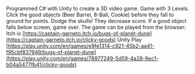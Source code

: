 Programmed C# with Unity to create a 3D video game. Game with 3 Levels. Click the good objects (Beer Barrel, 8-Ball, Cookie) before they fall to ground for points.
Dodge the skulls! They decrease score. If a good object falls below screen, game over. 
The game can be played from the browser: Itch io [https://captain-garneto.itch.io/bugs-of-planet-dune](https://captain-garneto.itch.io/clicky-goods) Unity Play [https://play.unity.com/en/games/e9fe1314-c921-45b2-aa41-f95cbf837949/bugs-of-planet-dune](https://play.unity.com/en/games/78977249-5d59-4a28-9ec1-b04a5477fb41/clicky-goods)
